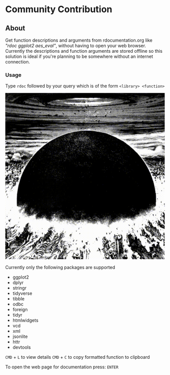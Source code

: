 # Community Contribution

## About 
Get function descriptions and arguments from rdocumentation.org like *"rdoc ggplot2 aes_eval"*, without having to open your web browser. Currently the descriptions and function arguments are stored offline so this solution is ideal if you're planning to be somewhere without an internet connection. 

### Usage

Type `rdoc` followed by your query which is of the form `<library> <function>` 

![Rdoc Usage](./rdoc_usage.gif)

Currently only the following packages are supported
- ggplot2
- dplyr
- stringr
- tidyverse
- tibble
- odbc
- foreign
- tidyr
- htmlwidgets
- vcd
- xml
- jsonlite
- httr
- devtools

`CMD` + `L` to view details
`CMD` + `C` to copy formatted function to clipboard

To open the web page for documentation press: `ENTER`
